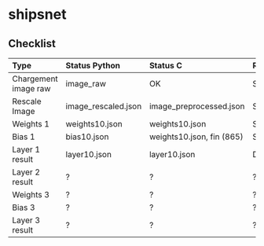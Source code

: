 # shipsnet

## Checklist
| Type                 | Status Python       | Status C                  | Remarque |
| :------------------- | :------------------ | :------------------------ | :------- |
| Chargement image raw | image_raw           | OK                        | Same     |
| Rescale Image        | image_rescaled.json | image_preprocessed.json   | Same     |
| Weights 1            | weights10.json      | weights10.json            | Same     |
| Bias 1               | bias10.json         | weights10.json, fin (865) | Same     |
| Layer 1 result       | layer10.json        | layer10.json              | Diff     |
| Layer 2 result       | ?                   | ?                         | ?        |
| Weights 3            | ?                   | ?                         | ?        |
| Bias 3               | ?                   | ?                         | ?        |
| Layer 3 result       | ?                   | ?                         | ?        |

